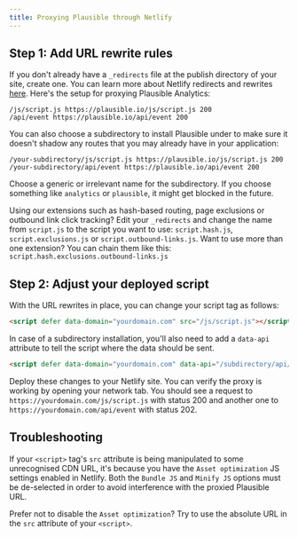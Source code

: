 ```yaml
---
title: Proxying Plausible through Netlify
---
```


## Step 1: Add URL rewrite rules

If you don't already have a `_redirects` file at the publish directory of your site, create one. You can learn
more about Netlify redirects and rewrites [here](https://docs.netlify.com/routing/redirects/). Here's
the setup for proxying Plausible Analytics:

``` title="_redirects"
/js/script.js https://plausible.io/js/script.js 200
/api/event https://plausible.io/api/event 200
```

You can also choose a subdirectory to install Plausible under to make sure it doesn't shadow any routes
that you may already have in your application:

``` title="_redirects"
/your-subdirectory/js/script.js https://plausible.io/js/script.js 200
/your-subdirectory/api/event https://plausible.io/api/event 200
```

Choose a generic or irrelevant name for the subdirectory. If you choose something like `analytics` or `plausible`,
it might get blocked in the future.

Using our extensions such as hash-based routing, page exclusions or outbound link click tracking? Edit your `_redirects` and change the name from `script.js` to the script you want to use: `script.hash.js`, `script.exclusions.js` or `script.outbound-links.js`. Want to use more than one extension? You can chain them like this: `script.hash.exclusions.outbound-links.js`

## Step 2: Adjust your deployed script

With the URL rewrites in place, you can change your script tag as follows:

```html
<script defer data-domain="yourdomain.com" src="/js/script.js"></script>
```

In case of a subdirectory installation, you'll also need to add a `data-api` attribute to tell the script where
the data should be sent.

```html
<script defer data-domain="yourdomain.com" data-api="/subdirectory/api/event" src="/subdirectory/js/script.js"></script>
```


Deploy these changes to your Netlify site. You can verify the proxy is working by opening your network tab. You should see a request to
`https://yourdomain.com/js/script.js` with status 200 and another one to `https://yourdomain.com/api/event` with status 202.

## Troubleshooting

If your `<script>` tag's `src` attribute is being manipulated to some unrecognised CDN URL, it's because you have the `Asset optimization` JS settings enabled in Netlify. Both the `Bundle JS` and `Minify JS` options must be de-selected in order to avoid interference with the proxied Plausible URL. 

Prefer not to disable the `Asset optimization`? Try to use the absolute URL in the `src` attribute of your `<script>`.
